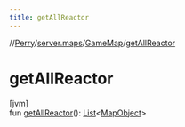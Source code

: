 ```yaml
---
title: getAllReactor
---
```

//[Perry](../../../index.html)/[server.maps](../index.html)/[GameMap](index.html)/[getAllReactor](get-all-reactor.html)



# getAllReactor



[jvm]\
fun [getAllReactor](get-all-reactor.html)(): [List](https://kotlinlang.org/api/latest/jvm/stdlib/kotlin.collections/-list/index.html)<[MapObject](../-map-object/index.html)>




